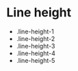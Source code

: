 # Line height

- .line-height-1
- .line-height-2
- .line-height-3
- .line-height-4
- .line-height-5

